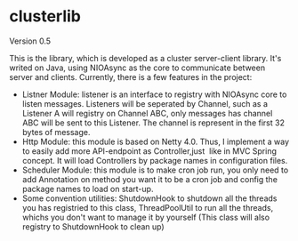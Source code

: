 # clusterlib
Version 0.5

This is the library, which is developed as a cluster server-client library. It's writed on Java, using NIOAsync as the core
to communicate between server and clients. Currently, there is a few features in the project:  
- Listner Module: listener is an interface to registry with NIOAsync core to listen messages. Listeners will be seperated by Channel, such as a Listener A will registry on Channel ABC, only messages has channel ABC will be sent to this Listener. The channel is represent in the first 32 bytes of message.
- Http Module: this module is based on Netty 4.0. Thus, I implement a way to easily add more API-endpoint as Controller,just   like in MVC Spring concept. It will load Controllers by package names in configuration files.
- Scheduler Module: this module is to make cron job run, you only need to add Annotation on method you want it to be a cron job and config the package names to load on start-up.
- Some convention utilities: ShutdownHook to shutdown all the threads you has registried to this class, ThreadPoolUtil to run all the threads, whichs you don't want to manage it by yourself (This class will also registry to ShutdownHook to clean up)

